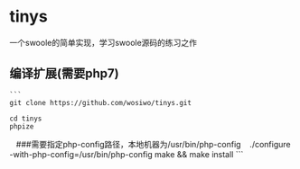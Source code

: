 # tinys
一个swoole的简单实现，学习swoole源码的练习之作


## 编译扩展(需要php7)

    ```
    git clone https://github.com/wosiwo/tinys.git
    
    cd tinys
    phpize
    ###需要指定php-config路径，本地机器为/usr/bin/php-config
    ./configure -with-php-config=/usr/bin/php-config
    make && make install
    ```
